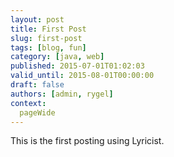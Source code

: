 ```yaml
---
layout: post
title: First Post
slug: first-post
tags: [blog, fun]
category: [java, web]
published: 2015-07-01T01:02:03
valid_until: 2015-08-01T00:00:00
draft: false
authors: [admin, rygel]
context: 
  pageWide
---
```

This is the first posting using Lyricist.
